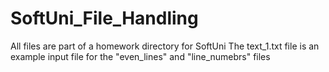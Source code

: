 # SoftUni_File_Handling
All files are part of a homework directory for SoftUni
The text_1.txt file is an example input file for the "even_lines" and "line_numebrs" files
